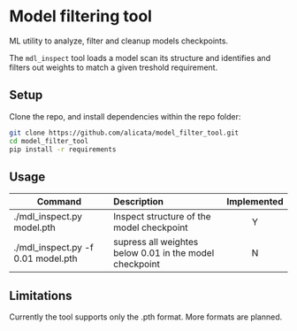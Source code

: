 # Model filtering tool
ML utility to analyze, filter and cleanup models checkpoints. 

The `mdl_inspect` tool loads a model scan its structure and identifies and filters out weights to match a given treshold requirement. 

## Setup

Clone the repo, and install dependencies within the repo folder:

```bash
git clone https://github.com/alicata/model_filter_tool.git 
cd model_filter_tool
pip install -r requirements
```

## Usage
| Command          | Description   | Implemented |
| ---------------- |:-------------| :-----:|
| ./mdl_inspect.py model.pth | Inspect structure of the model checkpoint | Y |
| ./mdl_inspect.py -f 0.01 model.pth | supress all weightes below 0.01 in the model checkpoint | N |


## Limitations
Currently the tool supports only the .pth format. More formats are planned. 

